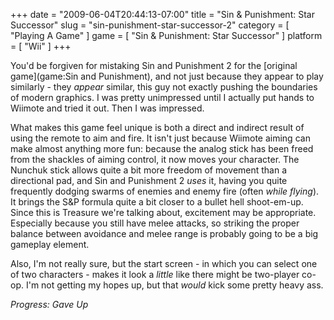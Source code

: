 +++
date = "2009-06-04T20:44:13-07:00"
title = "Sin & Punishment: Star Successor"
slug = "sin-punishment-star-successor-2"
category = [ "Playing A Game" ]
game = [ "Sin & Punishment: Star Successor" ]
platform = [ "Wii" ]
+++

You'd be forgiven for mistaking Sin and Punishment 2 for the [original game](game:Sin and Punishment), and not just because they appear to play similarly - they <i>appear</i> similar, this guy not exactly pushing the boundaries of modern graphics.  I was pretty unimpressed until I actually put hands to Wiimote and tried it out.  Then I was impressed.

What makes this game feel unique is both a direct and indirect result of using the remote to aim and fire.  It isn't just because Wiimote aiming can make almost anything more fun: because the analog stick has been freed from the shackles of aiming control, it now moves your character.  The Nunchuk stick allows quite a bit more freedom of movement than a directional pad, and Sin and Punishment 2 <i>uses</i> it, having you quite frequently dodging swarms of enemies and enemy fire (often <i>while flying</i>).  It brings the S&P formula quite a bit closer to a bullet hell shoot-em-up.  Since this is Treasure we're talking about, excitement may be appropriate.  Especially because you still have melee attacks, so striking the proper balance between avoidance and melee range is probably going to be a big gameplay element.

Also, I'm not really sure, but the start screen - in which you can select one of two characters - makes it look a <i>little</i> like there might be two-player co-op.  I'm not getting my hopes up, but that <i>would</i> kick some pretty heavy ass.

<i>Progress: Gave Up</i>
